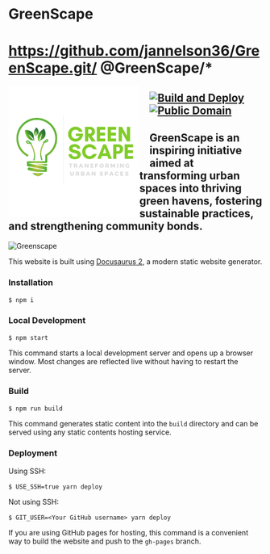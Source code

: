 # GreenScape
# https://github.com/jannelson36/GreenScape.git/ @GreenScape/\*

<img src="https://github.com/jannelson36/GreenScape/blob/main/static/logo.png?raw=true" align="left" width="260px" height="260px"/>
<img align="left" width="0" height="162px" hspace="10"/>

[![Build and Deploy](https://github.com/jannelson36/GreenScape/actions/workflows/main.yml/badge.svg)](https://github.com/jannelson36/GreenScape/actions/workflows/main.yml)
[![Public Domain](https://img.shields.io/badge/public-domain-lightgrey.svg)](https://creativecommons.org/publicdomain/zero/1.0/)  
-----
GreenScape is an inspiring initiative aimed at transforming urban spaces into thriving green havens, fostering sustainable practices, and strengthening community bonds.
------

![Greenscape](https://github.com/jannelson36/GreenScape/blob/main/static/greenscape.gif?raw=true)


This website is built using [Docusaurus 2](https://docusaurus.io/), a modern static website generator.

### Installation

```
$ npm i
```

### Local Development

```
$ npm start
```

This command starts a local development server and opens up a browser window. 
Most changes are reflected live without having to restart the server.

### Build

```
$ npm run build
```

This command generates static content into the `build` directory and can be served using any static contents hosting service.

### Deployment

Using SSH:

```
$ USE_SSH=true yarn deploy
```

Not using SSH:

```
$ GIT_USER=<Your GitHub username> yarn deploy
```

If you are using GitHub pages for hosting, this command is a convenient way to build the website and push to the `gh-pages` branch.
